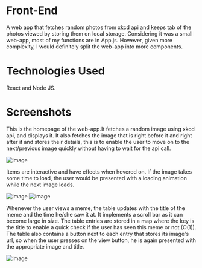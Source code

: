# Front-End
A web app that fetches random photos from xkcd api and keeps tab of 
the photos viewed by storing them on local storage.  Considering it was a small web-app, most of my functions are in App.js. However, given more complexity, I would definitely split the web-app into more components.
# Technologies Used
React and Node JS.
# Screenshots
This is the homepage of the web-app.It fetches a random image using xkcd api, and displays it. It also fetches the image that is right before it and right after it and 
stores their details, this is to enable the user to move on to the next/previous image quickly without having to wait for the api call. 

![image](https://user-images.githubusercontent.com/67632151/163388770-d36ded79-4bd2-45cb-9a7b-a42b077166e6.png)

Items are interactive and have effects when hovered on. If the image takes some time to load, the user would be presented with a loading animation while the next image loads.

![image](https://user-images.githubusercontent.com/67632151/163389220-d16db630-127a-45db-9b2a-33b741ce1cb6.png)
![image](https://user-images.githubusercontent.com/67632151/163389369-6f78cd98-4f86-4667-8b05-7a9685f1c357.png)

Whenever the user views a meme, the table updates with the title of the meme and the time he/she saw it at. It implements a scroll bar as it can become large in size. The table entries are stored in a map where the key is the title
to enable a quick check if the user has seen this meme or not (O(1)). 
The table also contains a button next to each entry that stores its image's url, so when the user presses on the view button, he is again presented with the appropriate image and title.

![image](https://user-images.githubusercontent.com/67632151/163389433-7714eca4-5be7-4215-adc6-6b11f2e7ceee.png)

